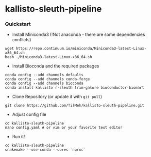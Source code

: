 # kallisto-sleuth-pipeline

### Quickstart

* Install Miniconda3 (!Not anaconda - there are some dependencies conflicts)
```
wget https://repo.continuum.io/miniconda/Miniconda3-latest-Linux-x86_64.sh
bash ./Miniconda3-latest-Linux-x86_64.sh
```

* Install Bioconda and the required packages
```
conda config --add channels defaults
conda config --add channels conda-forge
conda config --add channels bioconda
conda install kallisto r-sleuth trim-galore bioconductor-biomart
```

* Clone Repository (or update it with `git pull`)
```
git clone https://github.com/TilMeh/kallisto-sleuth-pipeline.git
```
* Adjust config file
```
cd kallisto-sleuth-pipeline
nano config.yaml # or vim or your favorite text editor
```
* Run it!
```
cd kallisto-sleuth-pipeline
snakemake --use-conda --cores `nproc`
```
